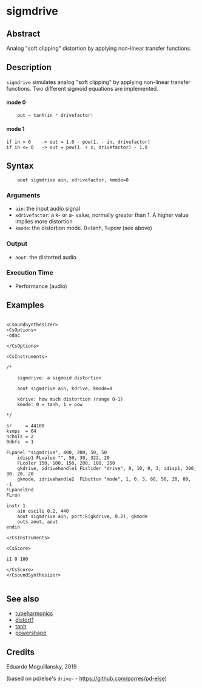 # sigmdrive

## Abstract

Analog "soft clipping" distortion by applying non-linear transfer functions.

## Description

`sigmdrive` simulates analog "soft clipping" by applying non-linear transfer functions. Two
different sigmoid equations are implemented.

#### mode 0

```c
    out = tanh(in * drivefactor)
```

#### mode 1


    if in > 0    -> out = 1.0 - pow(1. - in, drivefactor)
    if in <= 0   -> out = pow(1. + x, drivefactor) - 1.0


## Syntax

```csound
    aout sigmdrive ain, xdrivefactor, kmode=0
```
    
### Arguments

* `ain`: the input audio signal
* `xdrivefactor`: a k- or a- value, normally greater than 1. A higher value implies more distortion
* `kmode`: the distortion mode. 0=tanh, 1=pow (see above)

### Output

* `aout`: the distorted audio

### Execution Time

* Performance (audio)

## Examples

```csound 

<CsoundSynthesizer>
<CsOptions>
-odac           
   
</CsOptions>

<CsInstruments>

/* 

    sigmdrive: a sigmoid distortion

    aout sigmdrive ain, kdrive, kmode=0

    kdrive: how much distortion (range 0-1)
    kmode: 0 = tanh, 1 = pow
    
*/

sr     = 44100
ksmps  = 64
nchnls = 2
0dbfs  = 1

FLpanel "sigmdrive", 400, 200, 50, 50
	idisp1 FLvalue "", 50, 30, 322, 20
	FLcolor 150, 100, 150, 200, 100, 250
	gkdrive, idrivehandle1 FLslider "drive", 0, 10, 0, 3, idisp1, 300, 30, 20, 20
	gkmode, idrivehandle2  FLbutton "mode", 1, 0, 3, 60, 50, 20, 80, -1
FLpanelEnd
FLrun

instr 1
	ain oscili 0.2, 440
	aout sigmdrive ain, port:k(gkdrive, 0.2), gkmode
	outs aout, aout
endin

</CsInstruments>

<CsScore>

i1 0 100

</CsScore>
</CsoundSynthesizer>


```


## See also

* [tubeharmonics](tubeharmonics.md)
* [distort1](https://csound.com/docs/manual/chuap.html)
* [tanh](https://csound.com/docs/manual/tanh.html)
* [powershape](https://csound.com/docs/manual/powershape.html)

## Credits

Eduardo Moguillansky, 2019

(based on pd/else's `drive~` - https://github.com/porres/pd-else)
